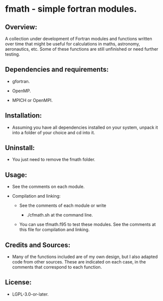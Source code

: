 # fmath - simple fortran modules.




## Overview:

A collection under development of Fortran modules and functions written over
time that might be useful for calculations in maths, astronomy, aeronautics,
etc. Some of these functions are still unfinished or need further testing.


## Dependencies and requirements:

* gfortran.

* OpenMP.

* MPICH or OpenMPI.


## Installation:

* Assuming you have all dependencies installed on your system, unpack it into
a folder of your choice and cd into it.


## Uninstall:

* You just need to remove the fmath folder.


## Usage:

* See the comments on each module.

* Compilation and linking:

  - See the comments of each module or write

    - ./cfmath.sh <ENT> at the command line.

  - You can use tfmath.f95 to test these modules. See the comments at this
  file for compilation and linking.


## Credits and Sources:

* Many of the functions included are of my own design, but I also adapted code
from other sources. These are indicated on each case, in the comments that
correspond to each function.


## License:

* LGPL-3.0-or-later.


